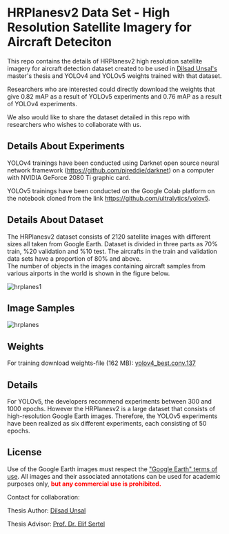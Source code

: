 # HRPlanesv2 Data Set - High Resolution Satellite Imagery for Aircraft Deteciton

This repo contains the details of HRPlanesv2 high resolution satellite imagery for aircraft detection dataset created to be used in [Dilsad Unsal's](https://www.linkedin.com/in/dilsad-unsal-b4a1101bb/) master's thesis and YOLOv4 and YOLOv5 weights trained with that dataset.
 


Researchers who are interested could directly download the weights that give 0.82 mAP as a result of YOLOv5 experiments and 0.76 mAP as a result of YOLOv4 experiments.

We also would like to share the dataset detailed in this repo with researchers who wishes to collaborate with us.


## <div align="left">Details About Experiments</div>

YOLOv4 trainings have been conducted using Darknet  open source neural network framework (https://github.com/pjreddie/darknet) on a computer with NVIDIA GeForce 2080 Ti graphic card.

YOLOv5 trainings have been conducted on the Google Colab platform on the notebook cloned from the link https://github.com/ultralytics/yolov5.



## <div align="left">Details About Dataset</div>
The HRPlanesv2 dataset consists of 2120 satellite images with different sizes all taken from Google Earth.
Dataset is divided in three parts as 70% train, %20 validation and %10 test. The aircrafts in the train and validation data sets have a proportion of 80% and above.  
The number of objects in the images containing aircraft samples from various airports in the world is shown in the figure below.

![hrplanes1](https://user-images.githubusercontent.com/77750296/151970512-3cb16a18-1d9b-42e6-8eb7-ed54b3cd8db3.jpg)

## <div align="left">Image Samples</div>

![hrplanes](https://user-images.githubusercontent.com/77750296/151931228-ab9baf42-9f09-4981-b0c2-125bde5fc36d.jpg)


</div>

## <div align="left">Weights</div>

For training download  weights-file (162 MB): [yolov4_best.conv.137](https://drive.google.com/file/d/1ed8JjQltaRCQ3ZF2wPNc3tToR1CDP4rX/view?usp=sharing) 


## <div align="left">Details</div>
For YOLOv5, the developers recommend experiments between 300 and 1000 epochs. However the HRPlanesv2 is a large dataset that consists of high-resolution Google Earth images. Therefore, the YOLOv5 experiments have been realized as six different experiments, each consisting of 50 epochs.


## <div align="left">License</div>

Use of the Google Earth images must respect the ["Google Earth" terms of use](https://about.google/brand-resource-center/products-and-services/geo-guidelines/).
All images and their associated annotations can be used for academic purposes only,
<font color="red"><b> but any commercial use is prohibited.</b></font>

Contact for collaboration:

Thesis Author: [Dilsad Unsal](https://www.linkedin.com/in/dilsad-unsal-b4a1101bb/)

Thesis Advisor: [Prof. Dr. Elif Sertel](https://web.itu.edu.tr/~sertele/) 
